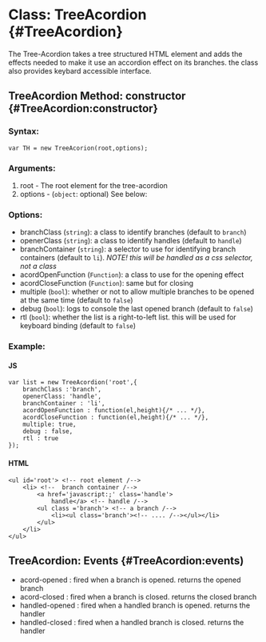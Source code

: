 Class: TreeAcordion {#TreeAcordion}
==========================================
The Tree-Acordion takes a tree structured HTML element and adds the effects needed to make it use an accordion effect on its branches.
the class also provides keybard accessible interface.

TreeAcordion Method: constructor {#TreeAcordion:constructor}
---------------------------------
### Syntax:

	var TH = new TreeAcorion(root,options);

### Arguments:

1. root - The root element for the tree-acordion
2. options - (`object`: optional) See below:

### Options:

 * branchClass (`string`): a class to identify branches (default to `branch`)
 * openerClass (`string`): a class to identify handles (default to `handle`)
 * branchContainer (`string`): a selector to use for identifying branch containers (default to `li`). _NOTE! this will be handled as a css selector, not a class_ 
 * acordOpenFunction (`Function`): a class to use for the opening effect
 * acordCloseFunction (`Function`): same but for closing
 * multiple (`bool`): whether or not to allow multiple branches to be opened at the same time (default to `false`)
 * debug (`bool`): logs to console the last opened branch (default to `false`)
 * rtl (`bool`): whether the list is a right-to-left list. this will be used for keyboard binding (default to `false`)

### Example:
	
#### JS
	var list = new TreeAcordion('root',{
		branchClass :'branch',
		openerClass: 'handle',
		branchContainer : 'li',
		acordOpenFunction : function(el,height){/* ... */},
		acordCloseFunction : function(el,height){/* ... */},
		multiple: true,
		debug : false,
		rtl : true
	}); 
 
#### HTML
	
	<ul id='root'> <!-- root element /-->
		<li> <!--  branch container /-->
			<a href='javascript:;' class='handle'>
				handle</a> <!-- handle /-->
			<ul class ='branch'> <!-- a branch /-->
				<li><ul class='branch'><!-- .... /--></ul></li>
			</ul>
		</li>
	</ul>	
TreeAcordion: Events {#TreeAcordion:events)
-----------------
 * acord-opened : fired when a branch is opened. returns the opened branch
 * acord-closed : fired when a branch is closed. returns the closed branch
 * handled-opened : fired when a handled branch is opened. returns the handler
 * handled-closed : fired when a handled branch is closed. returns the handler